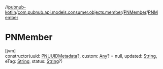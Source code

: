 //[pubnub-kotlin](../../../index.md)/[com.pubnub.api.models.consumer.objects.member](../index.md)/[PNMember](index.md)/[PNMember](-p-n-member.md)

# PNMember

[jvm]\
constructor(uuid: [PNUUIDMetadata](../../../../pubnub-kotlin/com.pubnub.api.models.consumer.objects.uuid/-p-n-u-u-i-d-metadata/index.md)?, custom: [Any](https://kotlinlang.org/api/latest/jvm/stdlib/kotlin/-any/index.html)? = null, updated: [String](https://kotlinlang.org/api/latest/jvm/stdlib/kotlin/-string/index.html), eTag: [String](https://kotlinlang.org/api/latest/jvm/stdlib/kotlin/-string/index.html), status: [String](https://kotlinlang.org/api/latest/jvm/stdlib/kotlin/-string/index.html)?)
